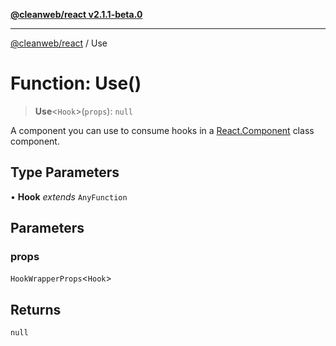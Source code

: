 [**@cleanweb/react v2.1.1-beta.0**](./../README.md)

***

[@cleanweb/react](./../modules.md) / Use

# Function: Use()

> **Use**\<`Hook`\>(`props`): `null`

A component you can use to consume hooks
in a [React.Component](./../classes/ClassComponent.md) class component.

## Type Parameters

• **Hook** *extends* `AnyFunction`

## Parameters

### props

`HookWrapperProps`\<`Hook`\>

## Returns

`null`

